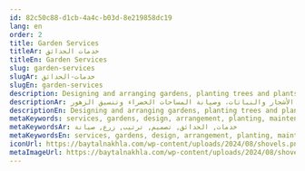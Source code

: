 ```yaml
---
id: 82c50c88-d1cb-4a4c-b03d-8e219858dc19
lang: en
order: 2
title: Garden Services
titleAr: خدمات الحدائق
titleEn: Garden Services
slug: garden-services
slugAr: خدمات-الحدائق
slugEn: garden-services
description: Designing and arranging gardens, planting trees and plants, maintaining green spaces, and arranging flowers.
descriptionAr: تصميم وترتيب الحدائق، زرع الأشجار والنباتات، وصيانة المساحات الخضراء وتنسيق الزهور.
descriptionEn: Designing and arranging gardens, planting trees and plants, maintaining green spaces, and arranging flowers.
metaKeywords: services, gardens, design, arrangement, planting, maintenance
metaKeywordsAr: خدمات, الحدائق, تصميم, ترتيب, زرع, صيانة
metaKeywordsEn: services, gardens, design, arrangement, planting, maintenance
iconUrl: https://baytalnakhla.com/wp-content/uploads/2024/08/shovels.png
metaImageUrl: https://baytalnakhla.com/wp-content/uploads/2024/08/shovels.png
---
```

